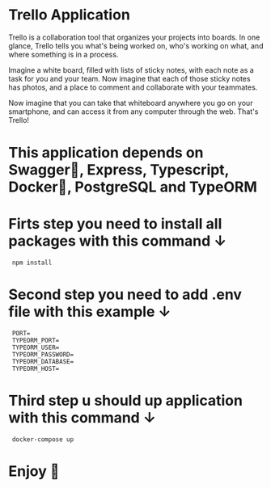 # Trello Application

   Trello is a collaboration tool that organizes your projects into boards.
   In one glance, Trello tells you what's being worked on, who's working on what,
   and where something is in a process.

   Imagine a white board, filled with lists of sticky notes,
   with each note as a task for you and your team. Now imagine that each of those sticky notes has photos,
   and a place to comment and collaborate with your teammates.

   Now imagine that you can take that whiteboard anywhere you go on your smartphone,
   and can access it from any computer through the web. That's Trello!

# This application depends on Swagger📝, Express, Typescript, Docker🐋, PostgreSQL and TypeORM 

# Firts step you need to install all packages with this command ↓

     npm install 

# Second step you need to add .env file with this example ↓

     PORT=
     TYPEORM_PORT=
     TYPEORM_USER=
     TYPEORM_PASSWORD=
     TYPEORM_DATABASE=
     TYPEORM_HOST=

# Third step u should up application with this command ↓  

     docker-compose up

# Enjoy 🥰
